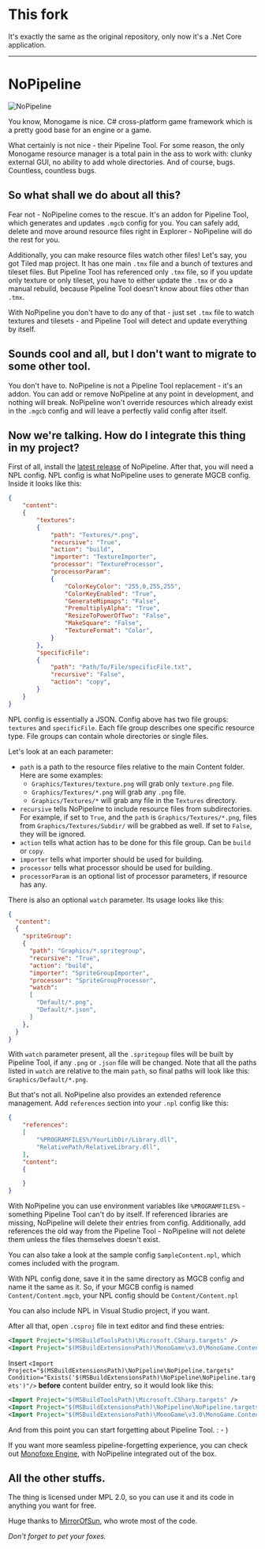 # This fork

It's exactly the same as the original repository, only now it's a .Net Core application.

----

# NoPipeline

![NoPipeline](/pics/NoPipeline.png)

You know, Monogame is nice. C# cross-platform game framework which is a pretty good base for an engine or a game.

What certainly is not nice - their Pipeline Tool. 
For some reason, the only Monogame resource manager is a total pain in the ass to work with: clunky external GUI, no ability to add whole directories. And of course, bugs. Countless, countless bugs.


## So what shall we do about all this?

Fear not - NoPipeline comes to the rescue. It's an addon for Pipeline Tool, which generates and updates `.mgcb` config for you. You can safely add, delete and move around resource files right in Explorer - NoPipeline will do the rest for you.

Additionally, you can make resource files watch other files! Let's say, you got Tiled map project. It has one main `.tmx` file and a bunch of textures and tileset files. But Pipeline Tool has referenced only `.tmx` file, so if you
update only texture or only tileset, you have to either update the `.tmx` or do a manual rebuild, because Pipeline Tool doesn't know about files other than `.tmx`. 


With NoPipeline you don't have to do any of that - just set `.tmx` file to watch textures and tilesets - and Pipeline Tool will detect and update everything by itself.


## Sounds cool and all, but I don't want to migrate to some other tool.

You don't have to. NoPipeline is not a Pipeline Tool replacement - it's an addon. You can add or remove NoPipeline at any point in development, and nothing will break. NoPipeline won't override resources which already exist in the `.mgcb` config and will leave a perfectly valid config after itself.


## Now we're talking. How do I integrate this thing in my project?

First of all, install the [latest release](https://github.com/Martenfur/NoPipeline/releases/latest) of NoPipeline. After that, you will need a NPL config. NPL config is what NoPipeline uses to generate MGCB config. Inside it looks like this:


```json
{
	"content": 
	{
		"textures": 
		{
			"path": "Textures/*.png",
			"recursive": "True",
			"action": "build",
			"importer": "TextureImporter",
			"processor": "TextureProcessor",
			"processorParam": 
			{
				"ColorKeyColor": "255,0,255,255",
				"ColorKeyEnabled": "True",
				"GenerateMipmaps": "False",
				"PremultiplyAlpha": "True",
				"ResizeToPowerOfTwo": "False",
				"MakeSquare": "False",
				"TextureFormat": "Color",
			}
		},
		"specificFile": 
		{
			"path": "Path/To/File/specificFile.txt",
			"recursive": "False",
			"action": "copy",
		}
	}
}
```
NPL config is essentially a JSON. Config above has two file groups: `textures` 
and `specificFile`. Each file group describes one specific resource type. 
File groups can contain whole directories or single files.


Let's look at an each parameter:
- `path` is a path to the resource files relative to the main Content folder. 
Here are some examples:
	- `Graphics/Textures/texture.png` will grab only `texture.png` file.
	- `Graphics/Textures/*.png` will grab any `.png` file.
	- `Graphics/Textures/*` will grab any file in the `Textures` directory.
- `recursive` tells NoPipeline to include resource files from subdirectories.
For example, if set to `True`, and the `path` is `Graphics/Textures/*.png`,
files from `Graphics/Textures/Subdir/` will be grabbed as well. If set to 
`False`, they will be ignored.
- `action` tells what action has to be done for this file group. Can be `build`
or `copy`.
- `importer` tells what importer should be used for building.
- `processor` tells what processor should be used for building.
- `processorParam` is an optional list of processor parameters, if resource 
has any.


There is also an optional `watch` parameter. Its usage looks like this:

```json
{
  "content": 
  {
    "spriteGroup": 
    {
      "path": "Graphics/*.spritegroup",
      "recursive": "True",
      "action": "build",
      "importer": "SpriteGroupImporter",
      "processor": "SpriteGroupProcessor",
      "watch": 
      [
        "Default/*.png",
        "Default/*.json",
      ]
    },
  }
}
```
With `watch` parameter present, all the `.spritegoup` files will be built by Pipeline Tool, if any `.png` or `.json` file will be changed. Note that all the paths listed in `watch` are relative to the main `path`, so final paths  will look like this: `Graphics/Default/*.png`.

But that's not all. NoPipeline also provides an extended reference management. Add `references` section into your `.npl` config like this:

```json
{
	"references":
	[
		"%PROGRAMFILES%/YourLibDir/Library.dll",
		"RelativePath/RelativeLibrary.dll",
	],
	"content": 
	{

	}
}
```
With NoPipeline you can use environment variables like `%PROGRAMFILES%` - something Pipeline Tool can't do by itself. If referenced libraries are missing, NoPipeline will delete their entries from config. Additionally, add references the old way from the Pipeline Tool - NoPipeline will not delete them unless the files themselves doesn't exist.

You can also take a look at the sample config `SampleContent.npl`, which comes included with the program.


With NPL config done, save it in the same directory as MGCB config and name it the same as it. So, if your MGCB config is named `Content/Content.mgcb`, your NPL config should be `Content/Content.npl`

You can also include NPL in Visual Studio project, if you want.


After all that, open `.csproj` file in text editor and find these entries:

```xml
<Import Project="$(MSBuildToolsPath)\Microsoft.CSharp.targets" />
<Import Project="$(MSBuildExtensionsPath)\MonoGame\v3.0\MonoGame.Content.Builder.targets" />  
```

Insert `<Import Project="$(MSBuildExtensionsPath)\NoPipeline\NoPipeline.targets" Condition="Exists('$(MSBuildExtensionsPath)\NoPipeline\NoPipeline.targets')"/>`
**before** content builder entry, so it would look like this:

```xml
<Import Project="$(MSBuildToolsPath)\Microsoft.CSharp.targets" />
<Import Project="$(MSBuildExtensionsPath)\NoPipeline\NoPipeline.targets" Condition="Exists('$(MSBuildExtensionsPath)\NoPipeline\NoPipeline.targets')"/>
<Import Project="$(MSBuildExtensionsPath)\MonoGame\v3.0\MonoGame.Content.Builder.targets" />  
```

And from this point you can start forgetting about Pipeline Tool. : - )

If you want more seamless pipeline-forgetting experience, you can check out [Monofoxe Engine](https://bitbucket.org/Martenfur/monofoxe/src), with NoPipeline integrated out of the box.

## All the other stuffs. 

The thing is licensed under MPL 2.0, so you can use it and its code in anything you want for free.


Huge thanks to [MirrorOfSun](https://github.com/MirrorOfSUn), who wrote most of the code.


*Don't forget to pet your foxes.*
